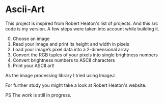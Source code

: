# Ascii-Art

This project is inspired from Robert Heaton's list of projects. 
And this src code is my version.
A few steps were taken into account while building it. 

0. Choose an image
1. Read your image and print its height and width in pixels
2. Load your image’s pixel data into a 2-dimensional array
3. Convert the RGB tuples of your pixels into single brightness numbers
4. Convert brightness numbers to ASCII characters
5. Print your ASCII art!

As the image processing library I tried using ImageJ. 

For further study you might take a look at Robert Heaton's website. 

PS The work is still in progress. 
